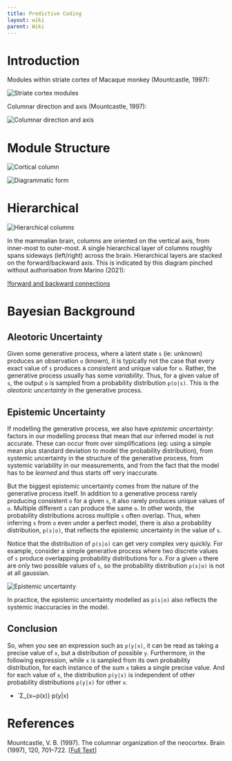 ```yaml
---
title: Predictive Coding
layout: wiki
parent: Wiki
---
```


# Introduction

Modules within striate cortex of Macaque monkey (Mountcastle, 1997):

![Striate cortex modules](files/Striate-cortex-modules-mountcastle-1997.png)

Columnar direction and axis (Mountcastle, 1997):

![Columnar direction and axis](files/columnar-direction-and-axis-mountcastle-1997.png)

# Module Structure

![Cortical column](files/Predictive-coding-cortical-column.png)


![Diagrammatic form](files/Predictive-coding-diagrammatic-form.png)


# Hierarchical

![Hierarchical columns](files/Predictive-coding-hierarchical-columns.png)

In the mammalian brain, columns are oriented on the vertical axis, from inner-most to outer-most. A single hierarchical layer of columns roughly spans sideways (left/right) across the brain. Hierarchical layers are stacked on the forward/backward axis. This is indicated by this diagram pinched without authorisation from Marino (2021):

[!forward and backward connections](files/forward-and-backward-connections-in-brain-marino-2021.png)

# Bayesian Background

## Aleotoric Uncertainty
Given some generative process, where a latent state `s` (ie: unknown) produces an observation `o` (known), it is typically not the case that every exact value of `s` produces a consistent and unique value for `o`. Rather, the generative process usually has some _variability_. Thus, for a given value of `s`, the output `o` is sampled from a probability distribution `p(o|s)`. This is the _aleotoric uncertainty_ in the generative process.

## Epistemic Uncertainty
If modelling the generative process, we also have _epistemic uncertainty_: factors in our modelling process that mean that our inferred model is not accurate. These can occur from over simplifications (eg: using a simple mean plus standard deviation to model the probability distribution), from systemic uncertainty in the structure of the generative process, from systemic variability in our measurements, and from the fact that the model has to be _learned_ and thus starts off very inaccurate.

But the biggest epistemic uncertainty comes from the nature of the generative process itself. In addition to a generative process rarely producing consistent `o` for a given `s`, it also rarely produces unique values of `o`. Multiple different `s` can produce the same `o`. In other words, the probability distributions across multiple `s` often overlap. Thus, when inferring `s` from `o` even under a perfect model, there is also a probability distribution, `p(s|o)`, that reflects the epistemic uncertainty in the value of `s`.

Notice that the distribution of `p(s|o)` can get very complex very quickly. For example, consider a simple generative process where two discrete values of `s` produce overlapping probability distributions for `o`. For a given `o` there are only two possible values of `s`, so the probability distribution `p(s|o)` is not at all gaussian.

![Epistemic uncertainty](files/Predictive-coding-epistemic-uncertainty.png)

In practice, the epistemic uncertainty modelled as `p(s|o)` also reflects the systemic inaccuracies in the model.

## Conclusion
So, when you see an expression such as `p(y|x)`, it can be read as taking a precise value of `x`, but a distribution of possible `y`. Furthermore, in the following expression, while `x` is sampled from its own probability distribution, for each instance of the sum `x` takes a single precise value. And for each value of `x`, the distribution `p(y|x)` is independent of other probability distributions `p(y|x)` for other `x`.

* `Σ_{x~p(x)} p(y|x)


# References

Mountcastle, V. B. (1997). The columnar organization of the neocortex. Brain (1997), 120, 701–722. \[[Full Text](https://academic.oup.com/brain/article-pdf/120/4/701/17863573/1200701.pdf)\]

